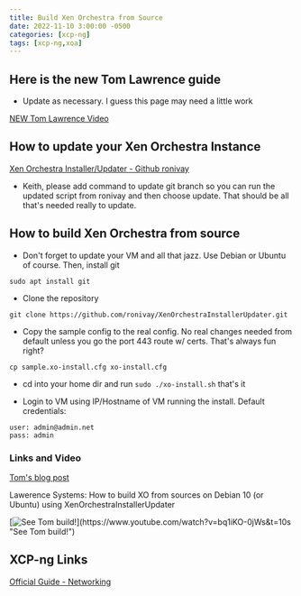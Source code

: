 ```yaml
---
title: Build Xen Orchestra from Source
date: 2022-11-10 3:00:00 -0500
categories: [xcp-ng]
tags: [xcp-ng,xoa]
---
```


## Here is the new Tom Lawrence guide

* Update as necessary.  I guess this page may need a little work

[NEW Tom Lawrence Video](https://youtu.be/fuS7tSOxcSo?feature=shared)

## How to update your Xen Orchestra Instance

[Xen Orchestra Installer/Updater - Github ronivay](https://github.com/ronivay/XenOrchestraInstallerUpdater)

* Keith, please add command to update git branch so you can run the updated script from ronivay and then choose update.  That should be all that's needed really to update.

## How to build Xen Orchestra from source

* Don't forget to update your VM and all that jazz.  Use Debian or Ubuntu of course.  Then, install git

```terminal
sudo apt install git
```

* Clone the repository

```terminal
git clone https://github.com/ronivay/XenOrchestraInstallerUpdater.git
```

* Copy the sample config to the real config.  No real changes needed from default unless you go the port 443 route w/ certs.  That's always fun right?

```terminal
cp sample.xo-install.cfg xo-install.cfg
```

* cd into your home dir and run `sudo ./xo-install.sh`  that's it

* Login to VM using IP/Hostname of VM running the install.  Default credentials:

```terminal
user: admin@admin.net
pass: admin
```

### Links and Video

[Tom's blog post](https://forums.lawrencesystems.com/t/how-to-build-xo-from-sources-on-debian-10-using-xenorchestrainstallerupdater/4597)

Lawerence Systems: How to build XO from sources on Debian 10 (or Ubuntu) using XenOrchestraInstallerUpdater

[![See Tom build!](https://i.ytimg.com/vi/bq1iKO-0jWs/hqdefault.jpg?)](https://www.youtube.com/watch?v=bq1iKO-0jWs&t=10s "See Tom build!")

## XCP-ng Links

[Official Guide - Networking](https://xcp-ng.org/docs/networking.html#manage-physical-nics)